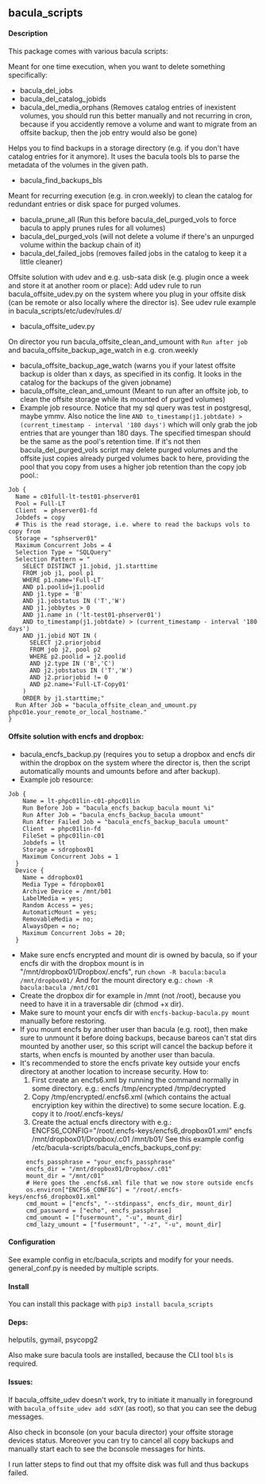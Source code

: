 ## bacula_scripts

#### Description
This package comes with various bacula scripts:

Meant for one time execution, when you want to delete something specifically:
- bacula_del_jobs
- bacula_del_catalog_jobids
- bacula_del_media_orphans (Removes catalog entries of inexistent volumes, you should run this better manually and not
  recurring in cron, because if you accidently remove a volume and want to migrate from an offsite backup, then the job
  entry would also be gone)

Helps you to find backups in a storage directory (e.g. if you don't have catalog entries for it anymore). It uses the
bacula tools bls to parse the metadata of the volumes in the given path.
- bacula_find_backups_bls

Meant for recurring execution (e.g. in cron.weekly) to clean the catalog for redundant entries or disk space for purged volumes.
- bacula_prune_all (Run this before bacula_del_purged_vols to force bacula to apply prunes rules for all volumes)
- bacula_del_purged_vols (will not delete a volume if there's an unpurged volume within the backup chain of it)
- bacula_del_failed_jobs (removes failed jobs in the catalog to keep it a little cleaner)

Offsite solution with udev and e.g. usb-sata disk (e.g. plugin once a week and store it at another room or place):
  Add udev rule to run bacula_offsite_udev.py on the system where you plug in your offsite disk (can be remote or also
  locally where the director is). See udev rule example in bacula_scripts/etc/udev/rules.d/
  - bacula_offsite_udev.py

  On director you run bacula_offsite_clean_and_umount with `Run after job` and bacula_offsite_backup_age_watch in e.g. cron.weekly
- bacula_offsite_backup_age_watch (warns you if your latest offsite backup is older than x days, as specified in its
  config. It looks in the catalog for the backups of the given jobname)
- bacula_offsite_clean_and_umount (Meant to run after an offsite job, to clean the offsite storage while its mounted of
  purged volumes)
- Example job resource. Notice that my sql query was test in postgresql, maybe ymmv. Also notice the
  line `AND to_timestamp(j1.jobtdate) > (current_timestamp - interval '180 days')` which will only grab the job entries
  that are younger than 180 days. The specified timespan should be the same as the pool's retention time. If it's not
  then bacula_del_purged_vols script may delete purged volumes and the offsite just copies already purged volumes back
  to here, providing the pool that you copy from uses a higher job retention than the copy job pool.:

```
Job {
  Name = c01full-lt-test01-phserver01
  Pool = Full-LT
  Client  = phserver01-fd
  Jobdefs = copy
  # This is the read storage, i.e. where to read the backups vols to copy from
  Storage = "sphserver01"
  Maximum Concurrent Jobs = 4
  Selection Type = "SQLQuery"
  Selection Pattern = "
    SELECT DISTINCT j1.jobid, j1.starttime
    FROM job j1, pool p1
    WHERE p1.name='Full-LT'
    AND p1.poolid=j1.poolid
    AND j1.type = 'B'
    AND j1.jobstatus IN ('T','W')
    AND j1.jobbytes > 0
    AND j1.name in ('lt-test01-phserver01')
    AND to_timestamp(j1.jobtdate) > (current_timestamp - interval '180 days')
    AND j1.jobid NOT IN (
      SELECT j2.priorjobid
      FROM job j2, pool p2
      WHERE p2.poolid = j2.poolid
      AND j2.type IN ('B','C')
      AND j2.jobstatus IN ('T','W')
      AND j2.priorjobid != 0
      AND p2.name='Full-LT-Copy01'
    )
    ORDER by j1.starttime;"
  Run After Job = "bacula_offsite_clean_and_umount.py phpc01e.your_remote_or_local_hostname."
}
```

#### Offsite solution with encfs and dropbox:
- bacula_encfs_backup.py (requires you to setup a dropbox and encfs dir within the dropbox on the system where the
  director is, then the script automatically mounts and umounts before and after backup).
- Example job resource:

```
Job {
    Name = lt-phpc01lin-c01-phpc01lin
    Run Before Job = "bacula_encfs_backup_bacula mount %i"
    Run After Job = "bacula_encfs_backup_bacula umount"
    Run After Failed Job = "bacula_encfs_backup_bacula umount"
    Client  = phpc01lin-fd
    FileSet = phpc01lin-c01
    Jobdefs = lt
    Storage = sdropbox01
    Maximum Concurrent Jobs = 1
  }
  Device {
    Name = ddropbox01
    Media Type = fdropbox01
    Archive Device = /mnt/b01
    LabelMedia = yes;
    Random Access = yes;
    AutomaticMount = yes;
    RemovableMedia = no;
    AlwaysOpen = no;
    Maximum Concurrent Jobs = 20;
  }
```

- Make sure encfs encrypted and mount dir is owned by bacula, so if your encfs dir with the dropbox mount is in
  "/mnt/dropbox01/Dropbox/.encfs", run
    `chown -R bacula:bacula /mnt/dropbox01/`
  And for the mount directory e.g.:
    `chown -R bacula:bacula /mnt/c01`
- Create the dropbox dir for example in /mnt (not /root), because you need to have it in a traversable
  dir (chmod +x dir).
- Make sure to mount your encfs dir with `encfs-backup-bacula.py mount` manually before restoring.
- If you mount encfs by another user than bacula (e.g. root), then make sure to unmount it before
  doing backups, because bareos can't stat dirs mounted by another user, so this script will cancel the
  backup before it starts, when encfs is mounted by another user than bacula.
- It's recommended to store the encfs private key outside your encfs directory at another location to increase
  security.
  How to:
  1) First create an encfs6.xml by running the command normally in some directory. e.g.:
     encfs /tmp/encrypted /tmp/decrypted
  2) Copy /tmp/encrypted/.encfs6.xml (which contains the actual encryiption key within the <encodedKeyData> directive)
     to some secure location. E.g. copy it to /root/.encfs-keys/
  3) Create the actual encfs directory with e.g.:
     ENCFS6_CONFIG="/root/.encfs-keys/encfs6_dropbox01.xml" encfs /mnt/dropbox01/Dropbox/.c01 /mnt/b01/
  See this example config /etc/bacula-scripts/bacula_encfs_backups_conf.py:
```
     encfs_passphrase = "your_encfs_passphrase"
     encfs_dir = "/mnt/dropbox01/Dropbox/.c01"
     mount_dir = "/mnt/c01"
     # Here goes the .encfs6.xml file that we now store outside encfs
     os.environ["ENCFS6_CONFIG"] = "/root/.encfs-keys/encfs6_dropbox01.xml"
     cmd_mount = ["encfs", "--stdinpass", encfs_dir, mount_dir]
     cmd_password = ["echo", encfs_passphrase]
     cmd_umount = ["fusermount", "-u", mount_dir]
     cmd_lazy_umount = ["fusermount", "-z", "-u", mount_dir]
```

#### Configuration
See example config in etc/bacula_scripts and modify for your needs. general_conf.py is needed by multiple scripts.

#### Install
You can install this package with `pip3 install bacula_scripts`

#### Deps:
helputils, gymail, psycopg2

Also make sure bacula tools are installed, because the CLI tool `bls` is required.

#### Issues:
If bacula_offsite_udev doesn't work, try to initiate it manually in foreground with `bacula_offsite_udev add sdXY` (as
root), so that you can see the debug messages.

Also check in bconsole (on your bacula director) your offsite storage devices status. Moreover you can try to cancel all
copy backups and manually start each to see the bconsole messages for hints.

I run latter steps to find out that my offsite disk was full and thus backups failed.
